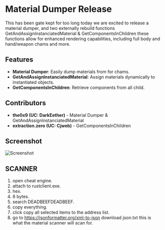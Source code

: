 # Material Dumper Release

This has been gate kept for too long today we are excited to release a material dumper, and two externally rebuild functions GetAndAssignInstanciatedMaterial & GetComponentsInChildren these functions allow for enhanced rendering capabilities, including full body and hand/weapon chams and more.

## Features

- **Material Dumper**: Easily dump materials from for chams.
- **GetAndAssignInstanciatedMaterial**: Assign materials dynamically to instantiated objects.
- **GetComponentsInChildren**: Retrieve components from all child.

## Contributors

- **the0x9 (UC: DarkEether)** - Material Dumper & GetAndAssignInstanciatedMaterial
- **extraction.zero (UC: Cjweb)** - GetComponentsInChildren

## Screenshot

![Screenshot](https://i.gyazo.com/0915c9781519e39292787e06fa889a45.jpg)


## SCANNER
1. open cheat engine.
2. attach to rustclient.exe.
3. hex.
4. 8 bytes.
5. search DEADBEEFDEADBEEF.
6. copy everything.
7. click copy all selected items to the address list.
8. go to https://jsonformatter.org/xml-to-json download json.txt this is what the material scanner will scan for.
   
